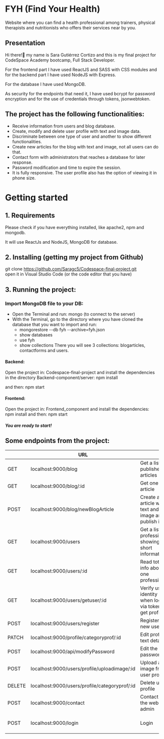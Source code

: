 # FYH (Find Your Health)
Website where you can find a health professional among trainers, physical therapists and nutritionists who offers their services near by you.

## Presentation
Hi there!👋 my name is Sara Gutiérrez Cortizo and this is my final project for CodeSpace Academy bootcamp, Full Stack Developer.

For the frontend part I have used ReactJS and SASS with CSS modules and for the backend part I have used NodeJS with Express.

For the database I have used MongoDB.

As security for the endpoints that need it, I have used bcrypt for password encryption and for the use of credentials through tokens, jsonwebtoken.


## The project has the following functionalities:
* Receive information from  users and blog database. 
* Create, modify and delete user profile with text and image data.
* Discriminate between one type of user and another to show different functionalities.
* Create new articles for the blog with text and image, not all users can do that.
* Contact form with administrators that reaches a database  for later response.
* Password modification and time to expire the session.
* It is fully responsive. The user profile also has the option of viewing it in phone size.

# Getting started
## 1. Requirements
Please check if you have everything installed, like apache2, npm and mongodb.

It will use ReactJs and NodeJS, MongoDB for database.
## 2. Installing (getting my project from Github)
  git clone https://github.com/Saragc5/Codespace-final-project.git  
  open it in Visual Studio Code (or the code editor that you have)

## 3. Running the project:
### Import MongoDB file to your DB:
 * Open the Terminal and run: mongo (to connect to the server) 
 * With the Terminal, go to the directory where you have cloned the database that you want to import and run:
	* mongorestore --db fyh --archive=fyh.json
	* show databases
	* use fyh
	* show collections
There you will see 3 collections: blogarticles, contactforms and users.

#### Backend:
Open the project in: Codespace-final-project and install the dependencies in the directory Backend-component/server:
npm install
 
and then:
npm start

#### Frontend:
Open the project in: Frontend_component and install the dependencies:
npm install
and then:
npm start

##### You are ready to start!

## Some endpoints from the project:


|        | URL                                           |                                                            | ROLE              |
|--------|-----------------------------------------------|------------------------------------------------------------|-------------------|
| GET    | localhost:9000/blog                           | Get a list of published articles                           | Public            |
| GET    | localhost:9000/blog/:id                       | Get one article                                            | Public            |
| POST   | localhost:9000/blog/newBlogArticle            | Create a new article with text and image and publish it    | User Prof & Admin |
| GET    | localhost:9000/users                          | Get a list of professionals showing a short information    | User & Admin      |
| GET    | localhost:9000/users/:id                      | Read total info about one professional                     | User & Admin      |
| GET    | localhost:9000/users/getuser/:id              | Verify user identity when log in via token and get profile | User & Admin      |
| POST   | localhost:9000/users/register                 | Register a new user                                        | Public            |
| PATCH  | localhost:9000/profile/categoryprof/:id       | Edit profile text details                                  | User              |
| POST   | localhost:9000/api/modifyPassword             | Edit the password                                          | User              |
| POST   | localhost:9000/users/profile/uploadimage/:id  | Upload an image from user profile                          | User              |
| DELETE | localhost:9000/users/profile/categoryprof/:id | Delete user profile                                        | User              |
| POST   | localhost:9000/contact                        | Contact to the website admin                               | Public            |
| POST   | localhost:9000/login                          | Login                                                      | User & Admin      |
